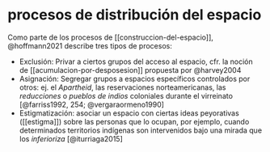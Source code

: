 # procesos de distribución del espacio
Como parte de los procesos de [[construccion-del-espacio]],  @hoffmann2021 describe tres tipos de procesos:

- Exclusión: Privar a ciertos grupos del acceso al espacio, cfr. la noción de [[acumulacion-por-desposesion]] propuesta por @harvey2004
- Asignación: Segregar grupos a espacios específicos controlados por otros: ej. el *Apartheid*, las reservaciones norteamericanas, las *reducciones* o *pueblos de indios* coloniales durante el virreinato [@farriss1992, 254; @vergaraormeno1990]
- Estigmatización: asociar un espacio con ciertas ideas peyorativas ([[estigma]]) sobre las personas que lo ocupan, por ejemplo, cuando determinados territorios indígenas son intervenidos bajo una mirada que los *inferioriza* [@iturriaga2015]
